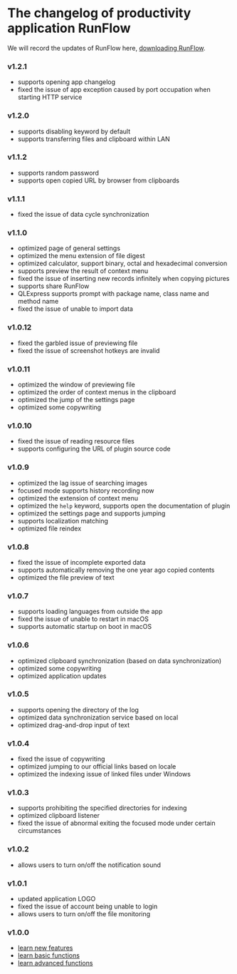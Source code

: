 # The changelog of productivity application RunFlow

We will record the updates of RunFlow here, [downloading RunFlow](https://myrest.top/myflow/download).

### v1.2.1

- supports opening app changelog
- fixed the issue of app exception caused by port occupation when starting HTTP service

### v1.2.0

- supports disabling keyword by default
- supports transferring files and clipboard within LAN

### v1.1.2

- supports random password
- supports open copied URL by browser from clipboards

### v1.1.1

- fixed the issue of data cycle synchronization

### v1.1.0

- optimized page of general settings
- optimized the menu extension of file digest
- optimized calculator, support binary, octal and hexadecimal conversion
- supports preview the result of context menu
- fixed the issue of inserting new records infinitely when copying pictures
- supports share RunFlow
- QLExpress supports prompt with package name, class name and method name
- fixed the issue of unable to import data

### v1.0.12

- fixed the garbled issue of previewing file
- fixed the issue of screenshot hotkeys are invalid

### v1.0.11

- optimized the window of previewing file
- optimized the order of context menus in the clipboard
- optimized the jump of the settings page
- optimized some copywriting

### v1.0.10

- fixed the issue of reading resource files
- supports configuring the URL of plugin source code

### v1.0.9

- optimized the lag issue of searching images
- focused mode supports history recording now
- optimized the extension of context menu
- optimized the `help` keyword, supports open the documentation of plugin
- optimized the settings page and supports jumping
- supports localization matching
- optimized file reindex

### v1.0.8

- fixed the issue of incomplete exported data
- supports automatically removing the one year ago copied contents
- optimized the file preview of text

### v1.0.7

- supports loading languages from outside the app
- fixed the issue of unable to restart in macOS
- supports automatic startup on boot in macOS

### v1.0.6

- optimized clipboard synchronization (based on data synchronization)
- optimized some copywriting
- optimized application updates

### v1.0.5

- supports opening the directory of the log
- optimized data synchronization service based on local
- optimized drag-and-drop input of text

### v1.0.4

- fixed the issue of copywriting
- optimized jumping to our official links based on locale
- optimized the indexing issue of linked files under Windows

### v1.0.3

- supports prohibiting the specified directories for indexing
- optimized clipboard listener
- fixed the issue of abnormal exiting the focused mode under certain circumstances

### v1.0.2

- allows users to turn on/off the notification sound

### v1.0.1

- updated application LOGO
- fixed the issue of account being unable to login
- allows users to turn on/off the file monitoring

### v1.0.0

- [learn new features](runflow_first_release.md)
- [learn basic functions](runflow_basic_point.md)
- [learn advanced functions](runflow_advanced_point.md)
